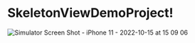 # SkeletonViewDemoProject!

![Simulator Screen Shot - iPhone 11 - 2022-10-15 at 15 09 06](https://user-images.githubusercontent.com/103668168/195979821-03b3a3d1-305a-4618-95fe-0a06098647c7.png)
